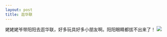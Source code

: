 ```yaml
---
layout: post
title: 逛华联
---
```


姥姥姥爷带阳阳去逛华联，好多玩具好多小朋友啊。阳阳眼睛都拔不出来了！
![](https://raw.githubusercontent.com/initlove/initlove.github.io/master/images/2016-07-23-133405.jpg)
